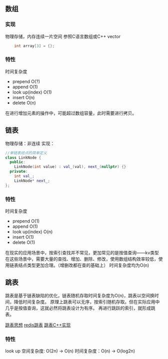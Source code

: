 ## 数组
### 实现
物理存储，内存连续一片空间
参照C语言数组或C++ vector
```cpp
    int array[3] = {};
```

### 特性
时间复杂度
* prepend           O(?)
* append            O(1)
* look up(index)    O(1)  
* insert            O(n)
* delete            O(n)

在进行增加元素的操作中，可能超过数组容量，此时需要进行拷贝。

## 链表
物理存储：非连续
实现：
```cpp
//单链表结点的简单定义
class LinkNode {
  public:
    LinkNode(int value) : val_(val), next_(nullptr) {}
  private:
    int val_;
    LinkNode* next_;
};
```
### 特性
时间复杂度
* prepend           O(1)
* append            O(1)
* look up(index)    O(n)  
* insert            O(1)
* delete            O(1)

在现实的应用场景中，按索引查找并不常见，更加常见的是按值查询——kv类型
在这些场景中，需要大量的查找、增加、删除、修改，使用数组结构效率较低，使用链表结点类型更加合理。（增删改都在查的基础上）
时间复杂度均为O(n)

## 跳表
跳表是基于链表缺陷的优化，链表随机存取时间复杂度为O(n)，跳表以空间换时间，降低时间复杂度。
原理上跳表可以无序，按索引随机存取。但在实际应用中几乎是按值查询，这就必然将跳表设计为有序。
再进行跳跃的索引，就形成跳表。

[跳表思想](https://lotabout.me/2018/skip-list/)
[redis跳表](https://redisbook.readthedocs.io/en/latest/internal-datastruct/skiplist.html)
[跳表C++实现](https://blog.csdn.net/weixin_44387066/article/details/90766034)

### 特性
look up
空间复杂度: O(2n) -> O(n)
时间复杂度：O(n) -> O(log2n)

